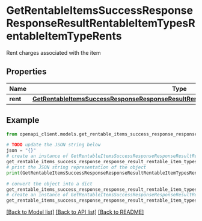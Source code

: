# GetRentableItemsSuccessResponseResponseResultRentableItemTypesRentableItemTypeRents

Rent charges associated with the item

## Properties

Name | Type | Description | Notes
------------ | ------------- | ------------- | -------------
**rent** | [**GetRentableItemsSuccessResponseResponseResultRentableItemTypesRentableItemTypeRentsRent**](GetRentableItemsSuccessResponseResponseResultRentableItemTypesRentableItemTypeRentsRent.md) |  | 

## Example

```python
from openapi_client.models.get_rentable_items_success_response_response_result_rentable_item_types_rentable_item_type_rents import GetRentableItemsSuccessResponseResponseResultRentableItemTypesRentableItemTypeRents

# TODO update the JSON string below
json = "{}"
# create an instance of GetRentableItemsSuccessResponseResponseResultRentableItemTypesRentableItemTypeRents from a JSON string
get_rentable_items_success_response_response_result_rentable_item_types_rentable_item_type_rents_instance = GetRentableItemsSuccessResponseResponseResultRentableItemTypesRentableItemTypeRents.from_json(json)
# print the JSON string representation of the object
print(GetRentableItemsSuccessResponseResponseResultRentableItemTypesRentableItemTypeRents.to_json())

# convert the object into a dict
get_rentable_items_success_response_response_result_rentable_item_types_rentable_item_type_rents_dict = get_rentable_items_success_response_response_result_rentable_item_types_rentable_item_type_rents_instance.to_dict()
# create an instance of GetRentableItemsSuccessResponseResponseResultRentableItemTypesRentableItemTypeRents from a dict
get_rentable_items_success_response_response_result_rentable_item_types_rentable_item_type_rents_from_dict = GetRentableItemsSuccessResponseResponseResultRentableItemTypesRentableItemTypeRents.from_dict(get_rentable_items_success_response_response_result_rentable_item_types_rentable_item_type_rents_dict)
```
[[Back to Model list]](../README.md#documentation-for-models) [[Back to API list]](../README.md#documentation-for-api-endpoints) [[Back to README]](../README.md)



